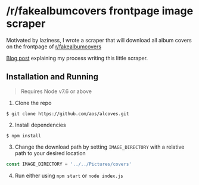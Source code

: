 # /r/fakealbumcovers frontpage image scraper

Motivated by laziness, I wrote a scraper that will download all album covers  
on the frontpage of [r/fakealbumcovers](https://reddit.com/r/fakealbumcovers)

[Blog post](https://aos.github.io/2017/12/02/web-scraping-with-puppeteer/) 
explaining my process writing this little scraper. 

## Installation and Running
> Requires Node v7.6 or above

1. Clone the repo
```
$ git clone https://github.com/aos/alcoves.git
```
2. Install dependencies
```
$ npm install
```
3. Change the download path by setting `IMAGE_DIRECTORY` with a relative path 
to your desired location
```javascript
const IMAGE_DIRECTORY = '../../Pictures/covers'
```
4. Run either using `npm start` or `node index.js`
